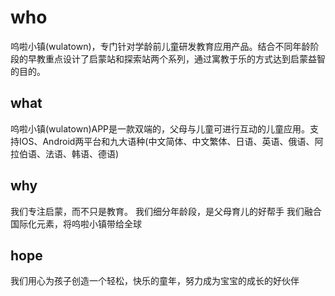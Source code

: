 # who ##
呜啦小镇(wulatown)，专门针对学龄前儿童研发教育应用产品。结合不同年龄阶段的早教重点设计了启蒙站和探索站两个系列，通过寓教于乐的方式达到启蒙益智的目的。
## what ##
呜啦小镇(wulatown)APP是一款双端的，父母与儿童可进行互动的儿童应用。支持IOS、Android两平台和九大语种(中文简体、中文繁体、日语、英语、俄语、阿拉伯语、法语、韩语、德语)
## why ##
我们专注启蒙，而不只是教育。
我们细分年龄段，是父母育儿的好帮手
我们融合国际化元素，将呜啦小镇带给全球
## hope ##
我们用心为孩子创造一个轻松，快乐的童年，努力成为宝宝的成长的好伙伴


